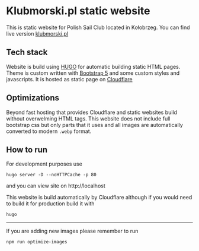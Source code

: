 # Klubmorski.pl static website

This is static website for Polish Sail Club located in Kołobrzeg. You can find live version [klubmorski.pl](https://klubmorski.pl)

## Tech stack

Website is build using [HUGO](https://gohugo.io) for automatic building static HTML pages. Theme is custom written with [Bootstrap 5](https://getbootstrap.com) and some custom styles and javascripts.
It is hosted as static page on [Cloudflare](cloudflare.com)

## Optimizations

Beyond fast hosting that provides Cloudflare and static websites build without overwelming HTML tags. This website does not include full bootstrap css but only parts that it uses and all images are automatically converted to modern `.webp` format.

## How to run

For development purposes use

`hugo server -D --noHTTPCache -p 80`

and you can view site on http://localhost

This website is build automatically by Cloudflare although if you would need to build it for production build it with

`hugo`

---

If you are adding new images please remember to run 

`npm run optimize-images`